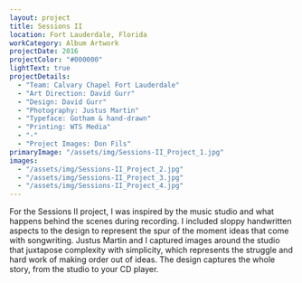 ```yaml
---
layout: project
title: Sessions II
location: Fort Lauderdale, Florida
workCategory: Album Artwork
projectDate: 2016
projectColor: "#000000"
lightText: true
projectDetails:
  - "Team: Calvary Chapel Fort Lauderdale"
  - "Art Direction: David Gurr"
  - "Design: David Gurr"
  - "Photography: Justus Martin"
  - "Typeface: Gotham & hand-drawn"
  - "Printing: WTS Media"
  - "-"
  - "Project Images: Don Fils"
primaryImage: "/assets/img/Sessions-II_Project_1.jpg"
images:
  - "/assets/img/Sessions-II_Project_2.jpg"
  - "/assets/img/Sessions-II_Project_3.jpg"
  - "/assets/img/Sessions-II_Project_4.jpg"
---
```

For the Sessions II project, I was inspired by the music studio and what happens behind the scenes during recording. I included sloppy handwritten aspects to the design to represent the spur of the moment ideas that come with songwriting. Justus Martin and I captured images around the studio that juxtapose complexity with simplicity, which represents the struggle and hard work of making order out of ideas. The design captures the whole story, from the studio to your CD player.
